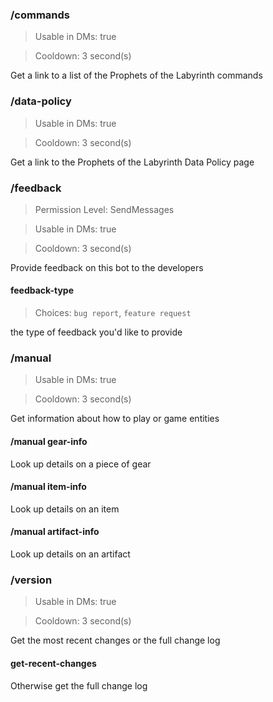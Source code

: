 ### /commands

> Usable in DMs: true

> Cooldown: 3 second(s)

Get a link to a list of the Prophets of the Labyrinth commands
### /data-policy

> Usable in DMs: true

> Cooldown: 3 second(s)

Get a link to the Prophets of the Labyrinth Data Policy page
### /feedback
> Permission Level: SendMessages

> Usable in DMs: true

> Cooldown: 3 second(s)

Provide feedback on this bot to the developers
#### feedback-type
> Choices: `bug report`, `feature request`

the type of feedback you'd like to provide
### /manual

> Usable in DMs: true

> Cooldown: 3 second(s)

Get information about how to play or game entities
#### /manual gear-info
Look up details on a piece of gear
#### /manual item-info
Look up details on an item
#### /manual artifact-info
Look up details on an artifact
### /version

> Usable in DMs: true

> Cooldown: 3 second(s)

Get the most recent changes or the full change log
#### get-recent-changes
Otherwise get the full change log
